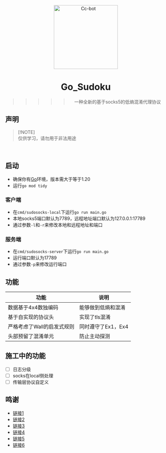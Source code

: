 <p align="center">
  <a href="http://amywxd.site:3090">
    <img src="https://raw.githubusercontent.com/BlingCc233/go_sudoku/main/assests/logo.png" width="200" height="200" alt="Cc-bot">
  </a>
</p>

<div align="center">

# Go_Sudoku

> > > > > 一种全新的基于socks5的低熵混淆代理协议


</div>

## 声明

> [!NOTE]\
> 仅供学习，请勿用于非法用途


  <br/>

## 启动

- 确保你有[Go](https://golang.org/)环境，版本需大于等于1.20
- 运行`go mod tidy`

### 客户端

- 在`cmd/sudosocks-local`下运行`go run main.go`
- 本地socks5端口默认为7789，远程地址端口默认为127.0.0.1:17789
- 通过参数`-l`和`-r`来修改本地和远程地址和端口

### 服务端

- 在`cmd/sudosocks-server`下运行`go run main.go`
- 运行端口默认为17789
- 通过参数`-p`来修改运行端口

## 功能

| 功能              | 说明           |
|-----------------|--------------|
| 数据基于4x4数独编码     | 能够做到低熵和混淆    |
| 基于自实现的协议头       | 实现了tls混淆     |
| 严格考虑了Wall的启发式规则 | 同时遵守了Ex1，Ex4 |
| 头部预留了混淆单元       | 防止主动探测       |

## 施工中的功能

- [ ] 日志分级
- [ ] socks在local侧处理
- [ ] 传输层协议自定义

## 鸣谢

- [链接1](https://gfw.report/publications/usenixsecurity23/zh/)
- [链接2](https://github.com/enfein/mieru/issues/8)
- [链接3](https://github.com/zhaohuabing/lightsocks)
- [链接4](https://imciel.com/2020/08/27/create-custom-tunnel/)
- [链接5](https://oeis.org/A109252)
- [链接6](https://pi.math.cornell.edu/~mec/Summer2009/Mahmood/Four.html)


